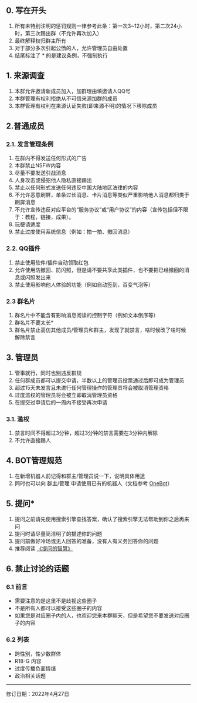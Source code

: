 ## 0. 写在开头
1. 所有未特别注明的惩罚规则一律参考此条：第一次3~12小时，第二次24小时，第三次踢出群（不允许再次加入）
2. 最终解释权归群主所有
3. 对于部分多次引起公愤的人，允许管理员自由处置
4. 结尾标注了 * 的是建议条例，不强制执行

## 1. 来源调查
1. 本群允许邀请新成员加入，加群理由填邀请人QQ号
2. 本群管理有权利拒绝从不可信来源加群的成员
3. 本群管理有权利在来源认证失败(即来源不明)的情况下移除成员

## 2.普通成员

### 2.1. 发言管理条例
1. 在群内不得发送任何形式的广告
2. 本群禁止NSFW内容
3. 尽量不要发送引战消息
4. 人身攻击或侵犯他人隐私直接踢出
5. 禁止以任何形式发送任何违反中国大陆地区法律的内容
6. 不允许恶意刷屏，单条过长消息、卡片消息等类似严重影响他人消息都归类于刷屏消息
7. 不允许宣传违反对应平台的“服务协议”或“用户协议”的内容（宣传包括但不限于：教程，链接，成果）。
8. 玩梗请适度
9. 禁止过度使用系统信息（例如：拍一拍、撤回消息）

### 2.2. QQ插件
1. 禁止使用软件/插件自动领取红包
2. 允许使用防撤回、防闪照，但是请不要共享此类插件，也不要把已经撤回的消息或闪照发出来
3. 禁止使用影响他人体验的功能（例如自动签到，百变气泡等）

### 2.3 群名片
1. 群名片中不能含有影响消息阅读的控制字符（例如文本倒序等）
2. 群名片不要太长*
3. 群名片禁止高仿其他成员/管理员和群主，发现了就禁言，啥时候改了啥时候解除禁言

## 3. 管理员
1. 管事就行，同时也别违反群规
2. 任何群成员都可以提交申请，半数以上的管理员投票通过后即可成为管理员
3. 超过15天未发言且未进行任何管理操作的管理员将会被取消管理资格
4. 过度滥权的管理员将会被立即取消管理员资格
5. 在提交过申请后的一周内不接受再次申请

### 3.1. 滥权
1. 禁言时间不得超过3分钟，超过3分钟的禁言需要在3分钟内解除
2. 不允许直接踢人

## 4. BOT管理规范
1. 在新增机器人前记得和群主/管理员说一下，说明具体用途
2. 同时也可以向 群主/管理 申请使用已有的机器人（文档参考 [OneBot](https://github.com/howmanybots/onebot)）

## 5. 提问*
1. 提问之前请先使用搜索引擎查找答案，确认了搜索引擎无法帮助到你之后再来问
2. 提问时请尽量简洁明了的描述你的问题
3. 提问前做好冷场或无人回答的准备，没有人有义务回答你的问题
4. 推荐阅读 [《提问的智慧》](https://github.com/ryanhanwu/How-To-Ask-Questions-The-Smart-Way/blob/master/README-zh_CN.md)

## 6. 禁止讨论的话题
### 6.1 前言
- 需要注意的是这里不是歧视这些圈子
- 不是所有人都可以接受这些圈子的内容
- 如果您是对应圈子内的人，也欢迎您来本群聊天，但是希望您不要发送对应圈子的内容

### 6.2 列表
- 跨性别，性少数群体
- R18-G 内容
- 过度传播负面情绪
- 政治相关话题

---

修订日期：2022年4月27日
